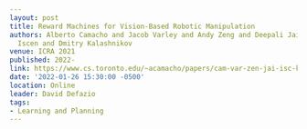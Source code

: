 ```yaml
---
layout: post
title: Reward Machines for Vision-Based Robotic Manipulation
authors: Alberto Camacho and Jacob Varley and Andy Zeng and Deepali Jain and Atil
  Iscen and Dmitry Kalashnikov
venue: ICRA 2021
published: 2022-
link: https://www.cs.toronto.edu/~acamacho/papers/cam-var-zen-jai-isc-kal-icra21.pdf
date: '2022-01-26 15:30:00 -0500'
location: Online
leader: David Defazio
tags:
- Learning and Planning
---
```

